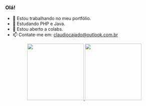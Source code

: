 ### Olá! 


- 🔭 Estou trabalhando no meu portfólio.
- 🌱 Estudando PHP e Java.
- 👯 Estou aberto a colabs. 
- 📫 Contate-me em: claudiocajado@outlook.com.br

<div align="center">
  <a href="https://github.com/Cajado-R">
  <img height="180em" src="https://github-readme-stats.vercel.app/api?username=Cajado-R&show_icons=true&theme=dark&include_all_commits=true&count_private=true"/>
  <img height="180em" src="https://github-readme-stats.vercel.app/api/top-langs/?username=Cajado-R&layout=compact&langs_count=7&theme=dark"/>
  <img height="180em" src="https://github-readme-stats.vercel.app/api/wakatime?username=Cajado-R)
                           
</div>
